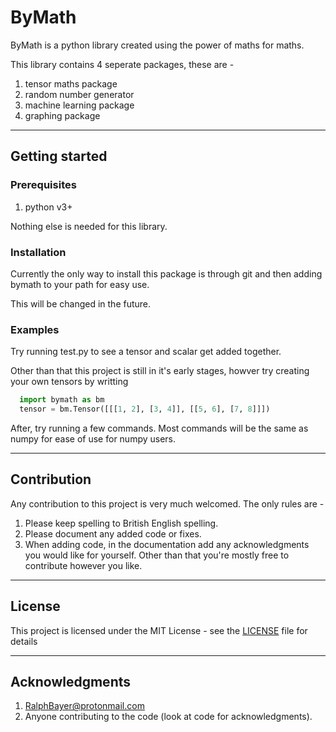 # ByMath
ByMath is a python library created using the power of maths for maths. 

This library contains 4 seperate packages, these are - 

1. tensor maths package
2. random number generator
3. machine learning package
4. graphing package

---

## Getting started
### Prerequisites
  1. python v3+
  
Nothing else is needed for this library.
  
### Installation
Currently the only way to install this package is through git and then adding bymath to your path for easy use.

This will be changed in the future.
  
### Examples
Try running test.py to see a tensor and scalar get added together. 

Other than that this project is still in it's early stages, howver try creating your own tensors by writting
``` Python
  import bymath as bm
  tensor = bm.Tensor([[[1, 2], [3, 4]], [[5, 6], [7, 8]]])
```
After, try running a few commands. Most commands will be the same as numpy for ease of use for numpy users.

---

## Contribution
Any contribution to this project is very much welcomed. The only rules are -
1. Please keep spelling to British English spelling.
2. Please document any added code or fixes.
3. When adding code, in the documentation add any acknowledgments you would like for yourself.
Other than that you're mostly free to contribute however you like.


---

## License
This project is licensed under the MIT License - see the [LICENSE](LICENSE) file for details

---

## Acknowledgments
1. RalphBayer@protonmail.com
2. Anyone contributing to the code (look at code for acknowledgments).
